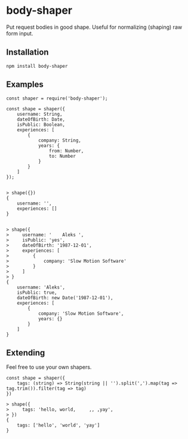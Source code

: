 # body-shaper

Put request bodies in good shape. Useful for normalizing (shaping) raw form input.

## Installation

    npm install body-shaper

## Examples

    const shaper = require('body-shaper');
     
    const shape = shaper({
        username: String,
        dateOfBirth: Date,
        isPublic: Boolean,
        experiences: [
            {
                company: String,
                years: {
                    from: Number,
                    to: Number
                }
            }
        ]
    });

    
    > shape({})
    {
        username: '',
        experiences: []
    }


    > shape({
    >     username: '    Aleks ',
    >     isPublic: 'yes',
    >     dateOfBirth: '1987-12-01',
    >     experiences: [
    >         {
    >             company: 'Slow Motion Software'
    >         }
    >     ]
    > }
    {
        username: 'Aleks',
        isPublic: true,
        dateOfBirth: new Date('1987-12-01'),
        experiences: [
            {
                company: 'Slow Motion Software',
                years: {}
            }
        ]
    }

## Extending

Feel free to use your own shapers.

    const shape = shaper({
        tags: (string) => String(string || '').split(',').map(tag => tag.trim()).filter(tag => tag)
    })

    > shape({
    >     tags: 'hello, world,     ,, ,yay',
    > })
    {
        tags: ['hello', 'world', 'yay']
    }